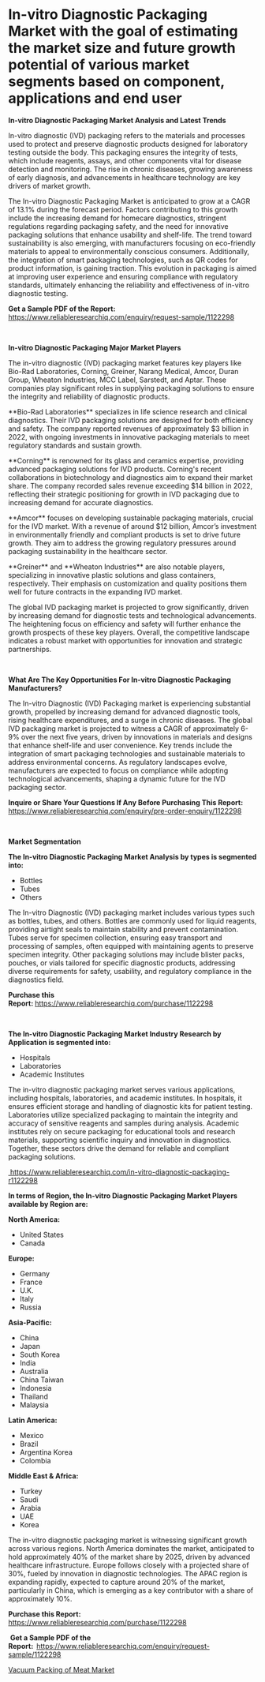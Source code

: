 <p><h1>In-vitro Diagnostic Packaging Market with the goal of estimating the market size and future growth potential of various market segments based on component, applications and end user</h1></p><p><strong>In-vitro Diagnostic Packaging Market Analysis and Latest Trends</strong></p>
<p><p>In-vitro diagnostic (IVD) packaging refers to the materials and processes used to protect and preserve diagnostic products designed for laboratory testing outside the body. This packaging ensures the integrity of tests, which include reagents, assays, and other components vital for disease detection and monitoring. The rise in chronic diseases, growing awareness of early diagnosis, and advancements in healthcare technology are key drivers of market growth.</p><p>The In-vitro Diagnostic Packaging Market is anticipated to grow at a CAGR of 13.1% during the forecast period. Factors contributing to this growth include the increasing demand for homecare diagnostics, stringent regulations regarding packaging safety, and the need for innovative packaging solutions that enhance usability and shelf-life. The trend toward sustainability is also emerging, with manufacturers focusing on eco-friendly materials to appeal to environmentally conscious consumers. Additionally, the integration of smart packaging technologies, such as QR codes for product information, is gaining traction. This evolution in packaging is aimed at improving user experience and ensuring compliance with regulatory standards, ultimately enhancing the reliability and effectiveness of in-vitro diagnostic testing.</p></p>
<p><strong>Get a Sample PDF of the Report:&nbsp;</strong> <a href="https://www.reliableresearchiq.com/enquiry/request-sample/1122298?utm_campaign=2285&utm_medium=2&utm_source=Github&utm_content=ia&utm_term=08032025&utm_id=in-vitro-diagnostic-packaging">https://www.reliableresearchiq.com/enquiry/request-sample/1122298</a></p>
<p>&nbsp;</p>
<p><strong>In-vitro Diagnostic Packaging Major Market Players</strong></p>
<p><p>The in-vitro diagnostic (IVD) packaging market features key players like Bio-Rad Laboratories, Corning, Greiner, Narang Medical, Amcor, Duran Group, Wheaton Industries, MCC Label, Sarstedt, and Aptar. These companies play significant roles in supplying packaging solutions to ensure the integrity and reliability of diagnostic products.</p><p>**Bio-Rad Laboratories** specializes in life science research and clinical diagnostics. Their IVD packaging solutions are designed for both efficiency and safety. The company reported revenues of approximately $3 billion in 2022, with ongoing investments in innovative packaging materials to meet regulatory standards and sustain growth.</p><p>**Corning** is renowned for its glass and ceramics expertise, providing advanced packaging solutions for IVD products. Corning's recent collaborations in biotechnology and diagnostics aim to expand their market share. The company recorded sales revenue exceeding $14 billion in 2022, reflecting their strategic positioning for growth in IVD packaging due to increasing demand for accurate diagnostics.</p><p>**Amcor** focuses on developing sustainable packaging materials, crucial for the IVD market. With a revenue of around $12 billion, Amcor’s investment in environmentally friendly and compliant products is set to drive future growth. They aim to address the growing regulatory pressures around packaging sustainability in the healthcare sector.</p><p>**Greiner** and **Wheaton Industries** are also notable players, specializing in innovative plastic solutions and glass containers, respectively. Their emphasis on customization and quality positions them well for future contracts in the expanding IVD market.</p><p>The global IVD packaging market is projected to grow significantly, driven by increasing demand for diagnostic tests and technological advancements. The heightening focus on efficiency and safety will further enhance the growth prospects of these key players. Overall, the competitive landscape indicates a robust market with opportunities for innovation and strategic partnerships.</p></p>
<p>&nbsp;</p>
<p><strong>What Are The Key Opportunities For In-vitro Diagnostic Packaging Manufacturers?</strong></p>
<p><p>The In-vitro Diagnostic (IVD) Packaging market is experiencing substantial growth, propelled by increasing demand for advanced diagnostic tools, rising healthcare expenditures, and a surge in chronic diseases. The global IVD packaging market is projected to witness a CAGR of approximately 6-9% over the next five years, driven by innovations in materials and designs that enhance shelf-life and user convenience. Key trends include the integration of smart packaging technologies and sustainable materials to address environmental concerns. As regulatory landscapes evolve, manufacturers are expected to focus on compliance while adopting technological advancements, shaping a dynamic future for the IVD packaging sector.</p></p>
<p><strong>Inquire or Share Your Questions If Any Before Purchasing This Report:</strong> <a href="https://www.reliableresearchiq.com/enquiry/pre-order-enquiry/1122298?utm_campaign=2285&utm_medium=2&utm_source=Github&utm_content=ia&utm_term=08032025&utm_id=in-vitro-diagnostic-packaging">https://www.reliableresearchiq.com/enquiry/pre-order-enquiry/1122298</a></p>
<p>&nbsp;</p>
<p><strong>Market Segmentation</strong></p>
<p><strong>The In-vitro Diagnostic Packaging Market Analysis by types is segmented into:</strong></p>
<p><ul><li>Bottles</li><li>Tubes</li><li>Others</li></ul></p>
<p><p>The In-vitro Diagnostic (IVD) packaging market includes various types such as bottles, tubes, and others. Bottles are commonly used for liquid reagents, providing airtight seals to maintain stability and prevent contamination. Tubes serve for specimen collection, ensuring easy transport and processing of samples, often equipped with maintaining agents to preserve specimen integrity. Other packaging solutions may include blister packs, pouches, or vials tailored for specific diagnostic products, addressing diverse requirements for safety, usability, and regulatory compliance in the diagnostics field.</p></p>
<p><strong>Purchase this Report:&nbsp;</strong><a href="https://www.reliableresearchiq.com/purchase/1122298?utm_campaign=2285&utm_medium=2&utm_source=Github&utm_content=ia&utm_term=08032025&utm_id=in-vitro-diagnostic-packaging">https://www.reliableresearchiq.com/purchase/1122298</a></p>
<p>&nbsp;</p>
<p><strong>The In-vitro Diagnostic Packaging Market Industry Research by Application is segmented into:</strong></p>
<p><ul><li>Hospitals</li><li>Laboratories</li><li>Academic Institutes</li></ul></p>
<p><p>The in-vitro diagnostic packaging market serves various applications, including hospitals, laboratories, and academic institutes. In hospitals, it ensures efficient storage and handling of diagnostic kits for patient testing. Laboratories utilize specialized packaging to maintain the integrity and accuracy of sensitive reagents and samples during analysis. Academic institutes rely on secure packaging for educational tools and research materials, supporting scientific inquiry and innovation in diagnostics. Together, these sectors drive the demand for reliable and compliant packaging solutions.</p></p>
<p><a href="https://www.reliableresearchiq.com/in-vitro-diagnostic-packaging-r1122298?utm_campaign=2285&utm_medium=2&utm_source=Github&utm_content=ia&utm_term=08032025&utm_id=in-vitro-diagnostic-packaging">&nbsp;https://www.reliableresearchiq.com/in-vitro-diagnostic-packaging-r1122298</a></p>
<p><strong>In terms of Region, the In-vitro Diagnostic Packaging Market Players available by Region are:</strong></p>
<p>
    <p> <strong> North America: </strong>
        <ul>
            <li>United States</li>
            <li>Canada</li>
        </ul>
        </p> 
    <p> <strong> Europe: </strong>
        <ul>
            <li>Germany</li>
            <li>France</li>
            <li>U.K.</li>
            <li>Italy</li>
            <li>Russia</li>
        </ul>
        </p> 
    <p> <strong> Asia-Pacific: </strong>
        <ul>
            <li>China</li>
            <li>Japan</li>
            <li>South Korea</li>
            <li>India</li>
            <li>Australia</li>
            <li>China Taiwan</li>
            <li>Indonesia</li>
            <li>Thailand</li>
            <li>Malaysia</li>
        </ul>
        </p> 
    <p> <strong> Latin America: </strong>
        <ul>
            <li>Mexico</li>
            <li>Brazil</li>
            <li>Argentina Korea</li>
            <li>Colombia</li>
        </ul>
        </p> 
    <p> <strong> Middle East & Africa: </strong>
        <ul>
            <li>Turkey</li>
            <li>Saudi</li>
            <li>Arabia</li>
            <li>UAE</li>
            <li>Korea</li>
        </ul>
    </p>
    </p>
<p><p>The in-vitro diagnostic packaging market is witnessing significant growth across various regions. North America dominates the market, anticipated to hold approximately 40% of the market share by 2025, driven by advanced healthcare infrastructure. Europe follows closely with a projected share of 30%, fueled by innovation in diagnostic technologies. The APAC region is expanding rapidly, expected to capture around 20% of the market, particularly in China, which is emerging as a key contributor with a share of approximately 10%.</p></p>
<p><strong>Purchase this Report: </strong><a href="https://www.reliableresearchiq.com/purchase/1122298?utm_campaign=2285&utm_medium=2&utm_source=Github&utm_content=ia&utm_term=08032025&utm_id=in-vitro-diagnostic-packaging">https://www.reliableresearchiq.com/purchase/1122298</a></p>
<p>&nbsp;<strong>Get a Sample PDF of the Report:&nbsp;&nbsp;</strong><a href="https://www.reliableresearchiq.com/enquiry/request-sample/1122298?utm_campaign=2285&utm_medium=2&utm_source=Github&utm_content=ia&utm_term=08032025&utm_id=in-vitro-diagnostic-packaging">https://www.reliableresearchiq.com/enquiry/request-sample/1122298</a></p>
<p><strong></strong></p>
<p><p><a href="https://github.com/JubayerMia832/Market-Research-Report-List-1/blob/main/vacuum-packing-of-meat-market.md?utm_campaign=2285&utm_medium=2&utm_source=Github&utm_content=ia&utm_term=08032025&utm_id=in-vitro-diagnostic-packaging">Vacuum Packing of Meat Market</a></p></p>
